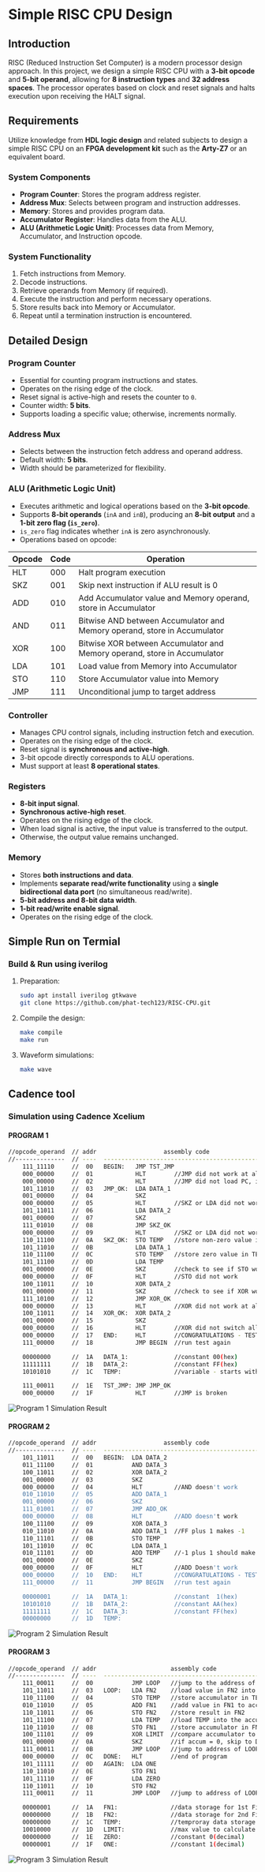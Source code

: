 # Simple RISC CPU Design

## Introduction
RISC (Reduced Instruction Set Computer) is a modern processor design approach. In this project, we design a simple RISC CPU with a **3-bit opcode** and **5-bit operand**, allowing for **8 instruction types** and **32 address spaces**. The processor operates based on clock and reset signals and halts execution upon receiving the HALT signal.

## Requirements
Utilize knowledge from **HDL logic design** and related subjects to design a simple RISC CPU on an **FPGA development kit** such as the **Arty-Z7** or an equivalent board.

### **System Components**
- **Program Counter**: Stores the program address register.
- **Address Mux**: Selects between program and instruction addresses.
- **Memory**: Stores and provides program data.
- **Accumulator Register**: Handles data from the ALU.
- **ALU (Arithmetic Logic Unit)**: Processes data from Memory, Accumulator, and Instruction opcode.

### **System Functionality**
1. Fetch instructions from Memory.
2. Decode instructions.
3. Retrieve operands from Memory (if required).
4. Execute the instruction and perform necessary operations.
5. Store results back into Memory or Accumulator.
6. Repeat until a termination instruction is encountered.

## Detailed Design
### **Program Counter**
- Essential for counting program instructions and states.
- Operates on the rising edge of the clock.
- Reset signal is active-high and resets the counter to `0`.
- Counter width: **5 bits**.
- Supports loading a specific value; otherwise, increments normally.

### **Address Mux**
- Selects between the instruction fetch address and operand address.
- Default width: **5 bits**.
- Width should be parameterized for flexibility.

### **ALU (Arithmetic Logic Unit)**
- Executes arithmetic and logical operations based on the **3-bit opcode**.
- Supports **8-bit operands** (`inA` and `inB`), producing an **8-bit output** and a **1-bit zero flag (`is_zero`)**.
- `is_zero` flag indicates whether `inA` is zero asynchronously.
- Operations based on opcode:

| Opcode | Code | Operation |
|--------|------|------------|
| HLT | 000 | Halt program execution |
| SKZ | 001 | Skip next instruction if ALU result is 0 |
| ADD | 010 | Add Accumulator value and Memory operand, store in Accumulator |
| AND | 011 | Bitwise AND between Accumulator and Memory operand, store in Accumulator |
| XOR | 100 | Bitwise XOR between Accumulator and Memory operand, store in Accumulator |
| LDA | 101 | Load value from Memory into Accumulator |
| STO | 110 | Store Accumulator value into Memory |
| JMP | 111 | Unconditional jump to target address |

### **Controller**
- Manages CPU control signals, including instruction fetch and execution.
- Operates on the rising edge of the clock.
- Reset signal is **synchronous and active-high**.
- 3-bit opcode directly corresponds to ALU operations.
- Must support at least **8 operational states**.

### **Registers**
- **8-bit input signal**.
- **Synchronous active-high reset**.
- Operates on the rising edge of the clock.
- When load signal is active, the input value is transferred to the output.
- Otherwise, the output value remains unchanged.

### **Memory**
- Stores **both instructions and data**.
- Implements **separate read/write functionality** using a **single bidirectional data port** (no simultaneous read/write).
- **5-bit address and 8-bit data width**.
- **1-bit read/write enable signal**.
- Operates on the rising edge of the clock.

## Simple Run on Termial

### Build & Run using iverilog 
1. Preparation:
   ```sh
   sudo apt install iverilog gtkwave
   git clone https://github.com/phat-tech123/RISC-CPU.git
   ```
2. Compile the design:
   ```sh
   make compile 
   make run
   ```
3. Waveform simulations:
   ```sh
   make wave 
   ```
## Cadence tool
### Simulation using Cadence Xcelium
#### PROGRAM 1
```sh
//opcode_operand  // addr                   assembly code
//--------------  // ----  -----------------------------------------------
    111_11110     //  00   BEGIN:   JMP TST_JMP
    000_00000     //  01            HLT        //JMP did not work at all
    000_00000     //  02            HLT        //JMP did not load PC, it skipped
    101_11010     //  03   JMP_OK:  LDA DATA_1
    001_00000     //  04            SKZ
    000_00000     //  05            HLT        //SKZ or LDA did not work
    101_11011     //  06            LDA DATA_2
    001_00000     //  07            SKZ
    111_01010     //  08            JMP SKZ_OK
    000_00000     //  09            HLT        //SKZ or LDA did not work
    110_11100     //  0A   SKZ_OK:  STO TEMP   //store non-zero value in TEMP
    101_11010     //  0B            LDA DATA_1
    110_11100     //  0C            STO TEMP   //store zero value in TEMP
    101_11100     //  0D            LDA TEMP
    001_00000     //  0E            SKZ        //check to see if STO worked
    000_00000     //  0F            HLT        //STO did not work
    100_11011     //  10            XOR DATA_2
    001_00000     //  11            SKZ        //check to see if XOR worked
    111_10100     //  12            JMP XOR_OK
    000_00000     //  13            HLT        //XOR did not work at all
    100_11011     //  14   XOR_OK:  XOR DATA_2
    001_00000     //  15            SKZ
    000_00000     //  16            HLT        //XOR did not switch all bits
    000_00000     //  17   END:     HLT        //CONGRATULATIONS - TEST1 PASSED!
    111_00000     //  18            JMP BEGIN  //run test again

    00000000      //  1A   DATA_1:             //constant 00(hex)
    11111111      //  1B   DATA_2:             //constant FF(hex)
    10101010      //  1C   TEMP:               //variable - starts with AA(hex)

    111_00011     //  1E   TST_JMP: JMP JMP_OK
    000_00000     //  1F            HLT        //JMP is broken
```
![Program 1 Simulation Result](prog1.png)

#### PROGRAM 2
```sh
//opcode_operand  // addr                   assembly code
//--------------  // ----  -----------------------------------------------
    101_11011     //  00   BEGIN:  LDA DATA_2
    011_11100     //  01           AND DATA_3 
    100_11011     //  02           XOR DATA_2
    001_00000     //  03           SKZ
    000_00000     //  04           HLT         //AND doesn't work
    010_11010     //  05           ADD DATA_1
    001_00000     //  06           SKZ
    111_01001     //  07           JMP ADD_OK
    000_00000     //  08           HLT         //ADD doesn't work
    100_11100     //  09           XOR DATA_3
    010_11010     //  0A           ADD DATA_1  //FF plus 1 makes -1
    110_11101     //  0B           STO TEMP
    101_11010     //  0C           LDA DATA_1
    010_11101     //  0D           ADD TEMP    //-1 plus 1 should make zero
    001_00000     //  0E           SKZ
    000_00000     //  0F           HLT         //ADD Doesn't work
    000_00000     //  10   END:    HLT         //CONGRATULATIONS - TEST2 PASSED!
    111_00000     //  11           JMP BEGIN   //run test again

    00000001      //  1A   DATA_1:             //constant  1(hex)
    10101010      //  1B   DATA_2:             //constant AA(hex)
    11111111      //  1C   DATA_3:             //constant FF(hex)
    00000000      //  1D   TEMP:
```
![Program 2 Simulation Result](prog2.png)

#### PROGRAM 3
```sh
//opcode_operand  // addr                     assembly code
//--------------  // ----  ----------------------------------------------------
    111_00011     //  00           JMP LOOP   //jump to the address of LOOP
    101_11011     //  03   LOOP:   LDA FN2    //load value in FN2 into accum
    110_11100     //  04           STO TEMP   //store accumulator in TEMP
    010_11010     //  05           ADD FN1    //add value in FN1 to accumulator
    110_11011     //  06           STO FN2    //store result in FN2
    101_11100     //  07           LDA TEMP   //load TEMP into the accumulator
    110_11010     //  08           STO FN1    //store accumulator in FN1
    100_11101     //  09           XOR LIMIT  //compare accumulator to LIMIT
    001_00000     //  0A           SKZ        //if accum = 0, skip to DONE
    111_00011     //  0B           JMP LOOP   //jump to address of LOOP
    000_00000     //  0C   DONE:   HLT        //end of program
    101_11111     //  0D   AGAIN:  LDA ONE
    110_11010     //  0E           STO FN1
    101_11110     //  0F           LDA ZERO
    110_11011     //  10           STO FN2
    111_00011     //  11           JMP LOOP   //jump to address of LOOP

    00000001      //  1A   FN1:               //data storage for 1st Fib. No.
    00000000      //  1B   FN2:               //data storage for 2nd Fib. No.
    00000000      //  1C   TEMP:              //temproray data storage
    10010000      //  1D   LIMIT:             //max value to calculate 144(dec)
    00000000      //  1E   ZERO:              //constant 0(decimal)
    00000001      //  1F   ONE:               //constant 1(decimal)
```
![Program 3 Simulation Result](prog3.png)
